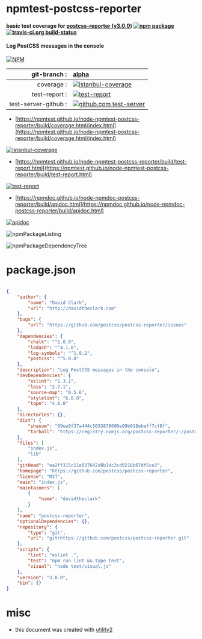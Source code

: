 # npmtest-postcss-reporter

#### basic test coverage for  [postcss-reporter (v3.0.0)](https://github.com/postcss/postcss-reporter)  [![npm package](https://img.shields.io/npm/v/npmtest-postcss-reporter.svg?style=flat-square)](https://www.npmjs.org/package/npmtest-postcss-reporter) [![travis-ci.org build-status](https://api.travis-ci.org/npmtest/node-npmtest-postcss-reporter.svg)](https://travis-ci.org/npmtest/node-npmtest-postcss-reporter)

#### Log PostCSS messages in the console

[![NPM](https://nodei.co/npm/postcss-reporter.png?downloads=true&downloadRank=true&stars=true)](https://www.npmjs.com/package/postcss-reporter)

| git-branch : | [alpha](https://github.com/npmtest/node-npmtest-postcss-reporter/tree/alpha)|
|--:|:--|
| coverage : | [![istanbul-coverage](https://npmtest.github.io/node-npmtest-postcss-reporter/build/coverage.badge.svg)](https://npmtest.github.io/node-npmtest-postcss-reporter/build/coverage.html/index.html)|
| test-report : | [![test-report](https://npmtest.github.io/node-npmtest-postcss-reporter/build/test-report.badge.svg)](https://npmtest.github.io/node-npmtest-postcss-reporter/build/test-report.html)|
| test-server-github : | [![github.com test-server](https://npmtest.github.io/node-npmtest-postcss-reporter/GitHub-Mark-32px.png)](https://npmtest.github.io/node-npmtest-postcss-reporter/build/app/index.html) | | build-artifacts : | [![build-artifacts](https://npmtest.github.io/node-npmtest-postcss-reporter/glyphicons_144_folder_open.png)](https://github.com/npmtest/node-npmtest-postcss-reporter/tree/gh-pages/build)|

- [https://npmtest.github.io/node-npmtest-postcss-reporter/build/coverage.html/index.html](https://npmtest.github.io/node-npmtest-postcss-reporter/build/coverage.html/index.html)

[![istanbul-coverage](https://npmtest.github.io/node-npmtest-postcss-reporter/build/screenCapture.buildCi.browser.%252Ftmp%252Fbuild%252Fcoverage.lib.html.png)](https://npmtest.github.io/node-npmtest-postcss-reporter/build/coverage.html/index.html)

- [https://npmtest.github.io/node-npmtest-postcss-reporter/build/test-report.html](https://npmtest.github.io/node-npmtest-postcss-reporter/build/test-report.html)

[![test-report](https://npmtest.github.io/node-npmtest-postcss-reporter/build/screenCapture.buildCi.browser.%252Ftmp%252Fbuild%252Ftest-report.html.png)](https://npmtest.github.io/node-npmtest-postcss-reporter/build/test-report.html)

- [https://npmdoc.github.io/node-npmdoc-postcss-reporter/build/apidoc.html](https://npmdoc.github.io/node-npmdoc-postcss-reporter/build/apidoc.html)

[![apidoc](https://npmdoc.github.io/node-npmdoc-postcss-reporter/build/screenCapture.buildCi.browser.%252Ftmp%252Fbuild%252Fapidoc.html.png)](https://npmdoc.github.io/node-npmdoc-postcss-reporter/build/apidoc.html)

![npmPackageListing](https://npmtest.github.io/node-npmtest-postcss-reporter/build/screenCapture.npmPackageListing.svg)

![npmPackageDependencyTree](https://npmtest.github.io/node-npmtest-postcss-reporter/build/screenCapture.npmPackageDependencyTree.svg)



# package.json

```json

{
    "author": {
        "name": "David Clark",
        "url": "http://davidtheclark.com"
    },
    "bugs": {
        "url": "https://github.com/postcss/postcss-reporter/issues"
    },
    "dependencies": {
        "chalk": "^1.0.0",
        "lodash": "^4.1.0",
        "log-symbols": "^1.0.2",
        "postcss": "^5.0.0"
    },
    "description": "Log PostCSS messages in the console",
    "devDependencies": {
        "eslint": "1.3.1",
        "less": "2.7.1",
        "source-map": "0.5.6",
        "stylelint": "6.8.0",
        "tape": "4.6.0"
    },
    "directories": {},
    "dist": {
        "shasum": "09ea0f37a444c5693878606e09b018ebeff7cf8f",
        "tarball": "https://registry.npmjs.org/postcss-reporter/-/postcss-reporter-3.0.0.tgz"
    },
    "files": [
        "index.js",
        "lib"
    ],
    "gitHead": "ea2ff315c11e037642d8b1dc3cd0216b07df5ce3",
    "homepage": "https://github.com/postcss/postcss-reporter",
    "license": "MIT",
    "main": "index.js",
    "maintainers": [
        {
            "name": "davidtheclark"
        }
    ],
    "name": "postcss-reporter",
    "optionalDependencies": {},
    "repository": {
        "type": "git",
        "url": "git+https://github.com/postcss/postcss-reporter.git"
    },
    "scripts": {
        "lint": "eslint .",
        "test": "npm run lint && tape test",
        "visual": "node test/visual.js"
    },
    "version": "3.0.0",
    "bin": {}
}
```



# misc
- this document was created with [utility2](https://github.com/kaizhu256/node-utility2)
